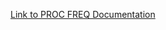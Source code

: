 [Link to PROC FREQ Documentation](https://go.documentation.sas.com/doc/en/pgmsascdc/default/procstat/procstat_freq_toc.htm)

